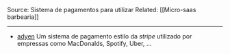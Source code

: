 Source: Sistema de pagamentos para utilizar
Related: [[Micro-saas barbearia]]

---

- [adyen](https://docs.adyen.com/) Um sistema de pagamento estilo da *stripe* utilizado por empressas como MacDonalds, Spotify, Uber, ...

